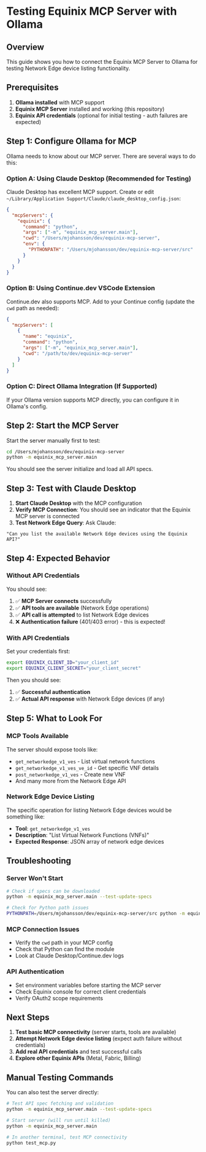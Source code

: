 # Testing Equinix MCP Server with Ollama

## Overview

This guide shows you how to connect the Equinix MCP Server to Ollama for testing Network Edge device listing functionality.

## Prerequisites

1. **Ollama installed** with MCP support
2. **Equinix MCP Server** installed and working (this repository)
3. **Equinix API credentials** (optional for initial testing - auth failures are expected)

## Step 1: Configure Ollama for MCP

Ollama needs to know about our MCP server. There are several ways to do this:

### Option A: Using Claude Desktop (Recommended for Testing)

Claude Desktop has excellent MCP support. Create or edit `~/Library/Application Support/Claude/claude_desktop_config.json`:

```json
{
  "mcpServers": {
    "equinix": {
      "command": "python",
      "args": ["-m", "equinix_mcp_server.main"],
      "cwd": "/Users/mjohansson/dev/equinix-mcp-server",
      "env": {
        "PYTHONPATH": "/Users/mjohansson/dev/equinix-mcp-server/src"
      }
    }
  }
}
```

### Option B: Using Continue.dev VSCode Extension

Continue.dev also supports MCP. Add to your Continue config (update the `cwd` path as needed):

```json
{
  "mcpServers": [
    {
      "name": "equinix",
      "command": "python",
      "args": ["-m", "equinix_mcp_server.main"],
      "cwd": "/path/to/dev/equinix-mcp-server"
    }
  ]
}
```

### Option C: Direct Ollama Integration (If Supported)

If your Ollama version supports MCP directly, you can configure it in Ollama's config.

## Step 2: Start the MCP Server

Start the server manually first to test:

```bash
cd /Users/mjohansson/dev/equinix-mcp-server
python -m equinix_mcp_server.main
```

You should see the server initialize and load all API specs.

## Step 3: Test with Claude Desktop

1. **Start Claude Desktop** with the MCP configuration
2. **Verify MCP Connection**: You should see an indicator that the Equinix MCP server is connected
3. **Test Network Edge Query**: Ask Claude:

```
"Can you list the available Network Edge devices using the Equinix API?"
```

## Step 4: Expected Behavior

### Without API Credentials

You should see:
1. ✅ **MCP Server connects** successfully
2. ✅ **API tools are available** (Network Edge operations)
3. ✅ **API call is attempted** to list Network Edge devices
4. ❌ **Authentication failure** (401/403 error) - this is expected!

### With API Credentials

Set your credentials first:
```bash
export EQUINIX_CLIENT_ID="your_client_id"
export EQUINIX_CLIENT_SECRET="your_client_secret"
```

Then you should see:
1. ✅ **Successful authentication**
2. ✅ **Actual API response** with Network Edge devices (if any)

## Step 5: What to Look For

### MCP Tools Available

The server should expose tools like:
- `get_networkedge_v1_ves` - List virtual network functions
- `get_networkedge_v1_ves_ve_id` - Get specific VNF details
- `post_networkedge_v1_ves` - Create new VNF
- And many more from the Network Edge API

### Network Edge Device Listing

The specific operation for listing Network Edge devices would be something like:

- **Tool**: `get_networkedge_v1_ves`
- **Description**: "List Virtual Network Functions (VNFs)"
- **Expected Response**: JSON array of network edge devices

## Troubleshooting

### Server Won't Start

```bash
# Check if specs can be downloaded
python -m equinix_mcp_server.main --test-update-specs

# Check for Python path issues
PYTHONPATH=/Users/mjohansson/dev/equinix-mcp-server/src python -m equinix_mcp_server.main
```

### MCP Connection Issues

- Verify the `cwd` path in your MCP config
- Check that Python can find the module
- Look at Claude Desktop/Continue.dev logs

### API Authentication

- Set environment variables before starting the MCP server
- Check Equinix console for correct client credentials
- Verify OAuth2 scope requirements

## Next Steps

1. **Test basic MCP connectivity** (server starts, tools are available)
2. **Attempt Network Edge device listing** (expect auth failure without credentials)
3. **Add real API credentials** and test successful calls
4. **Explore other Equinix APIs** (Metal, Fabric, Billing)

## Manual Testing Commands

You can also test the server directly:

```bash
# Test API spec fetching and validation
python -m equinix_mcp_server.main --test-update-specs

# Start server (will run until killed)
python -m equinix_mcp_server.main

# In another terminal, test MCP connectivity
python test_mcp.py
```
